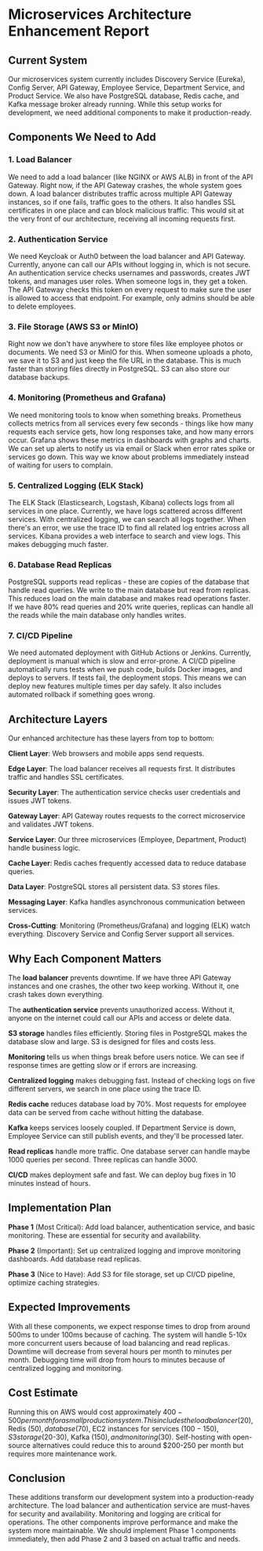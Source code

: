 # Microservices Architecture Enhancement Report

## Current System

Our microservices system currently includes Discovery Service (Eureka), Config Server, API Gateway, Employee Service, Department Service, and Product Service. We also have PostgreSQL database, Redis cache, and Kafka message broker already running. While this setup works for development, we need additional components to make it production-ready.

## Components We Need to Add

### 1. Load Balancer

We need to add a load balancer (like NGINX or AWS ALB) in front of the API Gateway. Right now, if the API Gateway crashes, the whole system goes down. A load balancer distributes traffic across multiple API Gateway instances, so if one fails, traffic goes to the others. It also handles SSL certificates in one place and can block malicious traffic. This would sit at the very front of our architecture, receiving all incoming requests first.

### 2. Authentication Service

We need Keycloak or Auth0 between the load balancer and API Gateway. Currently, anyone can call our APIs without logging in, which is not secure. An authentication service checks usernames and passwords, creates JWT tokens, and manages user roles. When someone logs in, they get a token. The API Gateway checks this token on every request to make sure the user is allowed to access that endpoint. For example, only admins should be able to delete employees.

### 3. File Storage (AWS S3 or MinIO)

Right now we don't have anywhere to store files like employee photos or documents. We need S3 or MinIO for this. When someone uploads a photo, we save it to S3 and just keep the file URL in the database. This is much faster than storing files directly in PostgreSQL. S3 can also store our database backups.

### 4. Monitoring (Prometheus and Grafana)

We need monitoring tools to know when something breaks. Prometheus collects metrics from all services every few seconds - things like how many requests each service gets, how long responses take, and how many errors occur. Grafana shows these metrics in dashboards with graphs and charts. We can set up alerts to notify us via email or Slack when error rates spike or services go down. This way we know about problems immediately instead of waiting for users to complain.

### 5. Centralized Logging (ELK Stack)

The ELK Stack (Elasticsearch, Logstash, Kibana) collects logs from all services in one place. Currently, we have logs scattered across different services. With centralized logging, we can search all logs together. When there's an error, we use the trace ID to find all related log entries across all services. Kibana provides a web interface to search and view logs. This makes debugging much faster.

### 6. Database Read Replicas

PostgreSQL supports read replicas - these are copies of the database that handle read queries. We write to the main database but read from replicas. This reduces load on the main database and makes read operations faster. If we have 80% read queries and 20% write queries, replicas can handle all the reads while the main database only handles writes.

### 7. CI/CD Pipeline

We need automated deployment with GitHub Actions or Jenkins. Currently, deployment is manual which is slow and error-prone. A CI/CD pipeline automatically runs tests when we push code, builds Docker images, and deploys to servers. If tests fail, the deployment stops. This means we can deploy new features multiple times per day safely. It also includes automated rollback if something goes wrong.

## Architecture Layers

Our enhanced architecture has these layers from top to bottom:

**Client Layer**: Web browsers and mobile apps send requests.

**Edge Layer**: The load balancer receives all requests first. It distributes traffic and handles SSL certificates.

**Security Layer**: The authentication service checks user credentials and issues JWT tokens.

**Gateway Layer**: API Gateway routes requests to the correct microservice and validates JWT tokens.

**Service Layer**: Our three microservices (Employee, Department, Product) handle business logic.

**Cache Layer**: Redis caches frequently accessed data to reduce database queries.

**Data Layer**: PostgreSQL stores all persistent data. S3 stores files.

**Messaging Layer**: Kafka handles asynchronous communication between services.

**Cross-Cutting**: Monitoring (Prometheus/Grafana) and logging (ELK) watch everything. Discovery Service and Config Server support all services.

## Why Each Component Matters

The **load balancer** prevents downtime. If we have three API Gateway instances and one crashes, the other two keep working. Without it, one crash takes down everything.

The **authentication service** prevents unauthorized access. Without it, anyone on the internet could call our APIs and access or delete data.

**S3 storage** handles files efficiently. Storing files in PostgreSQL makes the database slow and large. S3 is designed for files and costs less.

**Monitoring** tells us when things break before users notice. We can see if response times are getting slow or if errors are increasing.

**Centralized logging** makes debugging fast. Instead of checking logs on five different servers, we search in one place using the trace ID.

**Redis cache** reduces database load by 70%. Most requests for employee data can be served from cache without hitting the database.

**Kafka** keeps services loosely coupled. If Department Service is down, Employee Service can still publish events, and they'll be processed later.

**Read replicas** handle more traffic. One database server can handle maybe 1000 queries per second. Three replicas can handle 3000.

**CI/CD** makes deployment safe and fast. We can deploy bug fixes in 10 minutes instead of hours.

## Implementation Plan

**Phase 1** (Most Critical): Add load balancer, authentication service, and basic monitoring. These are essential for security and availability.

**Phase 2** (Important): Set up centralized logging and improve monitoring dashboards. Add database read replicas.

**Phase 3** (Nice to Have): Add S3 for file storage, set up CI/CD pipeline, optimize caching strategies.

## Expected Improvements

With all these components, we expect response times to drop from around 500ms to under 100ms because of caching. The system will handle 5-10x more concurrent users because of load balancing and read replicas. Downtime will decrease from several hours per month to minutes per month. Debugging time will drop from hours to minutes because of centralized logging and monitoring.

## Cost Estimate

Running this on AWS would cost approximately $400-500 per month for a small production system. This includes the load balancer ($20), Redis ($50), database ($70), EC2 instances for services ($100-150), S3 storage ($20-30), Kafka ($150), and monitoring ($30). Self-hosting with open-source alternatives could reduce this to around $200-250 per month but requires more maintenance work.

## Conclusion

These additions transform our development system into a production-ready architecture. The load balancer and authentication service are must-haves for security and availability. Monitoring and logging are critical for operations. The other components improve performance and make the system more maintainable. We should implement Phase 1 components immediately, then add Phase 2 and 3 based on actual traffic and needs.
